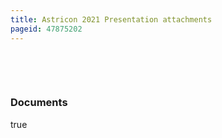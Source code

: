 ```yaml
---
title: Astricon 2021 Presentation attachments
pageid: 47875202
---
```


 

 

### Documents

true 

